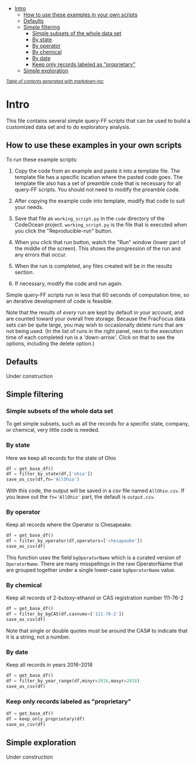 - [Intro](#intro)
  * [How to use these examples in your own scripts](#how-to-use-these-examples-in-your-own-scripts)
  * [Defaults](#defaults)
  * [Simple filtering](#simple-filtering)
    + [Simple subsets of the whole data set](#simple-subsets-of-the-whole-data-set)
    + [By state](#by-state)
    + [By operator](#by-operator)
    + [By chemical](#by-chemical)
    + [By date](#by-date)
    + [Keep only records labeled as "proprietary"](#keep-only-records-labeled-as--proprietary-)
  * [Simple exploration](#simple-exploration)

<small><i><a href='http://ecotrust-canada.github.io/markdown-toc/'>Table of contents generated with markdown-toc</a></i></small>


# Intro
This file contains several simple query-FF scripts that can be used to build
a customized data set and to do exploratory analysis. 

## How to use these examples in your own scripts
To run these example scripts:
1. Copy the code from an example and paste it
into a template file.  The template file has a specific location where the 
pasted code goes.  The template file also has a set of preamble code that is 
necessary for all query-FF scripts.  You should not need to modify the preamble code.

2. After copying the example code into template, modify that code to suit your needs.

3. Save that file as `working_script.py` in the `code` directory of the CodeOcean
project.  `working_script.py` is the file that is executed when you click the 
"Reproducible-run" button.

4. When you click that run button, watch the "Run" window (lower part of the middle of the
screen). This shows the progression of the run and any errors that occur.

5. When the run is completed, any files created will be in the results section.

6. If necessary, modify the code and run again.  

Simple query-FF scripts run in less that 60 seconds of computation time, so an iterative
development of code is feasible.  

Note that the results of *every* run are kept by default in your account, and are counted
toward your overall free storage.  Because the FracFocus data sets can be quite
large, you may wish to occasionally delete runs that are not being used. (In the
list of runs in the right panel, next to the execution time of each completed run
is a 'down-arrow'.  Click on that to see the options, including the delete option.)

## Defaults
Under construction



## Simple filtering
### Simple subsets of the whole data set
To get simple subsets, such as all the records for a specific state, company,
or chemical, very little code is needed.
### By state 
Here we keep all records for the state of Ohio
```python
df = get_base_df()
df = filter_by_state(df,['ohio'])  
save_as_csv(df,fn='AllOhio')
```
With this code, the output will be saved in a csv file named `AllOhio.csv`.  If
you leave out the `fn='AllOhio'` part, the default is `output.csv`.

### By operator
Keep all records where the Operator is Chesapeake.
```python
df = get_base_df()
df = filter_by_operator(df,operators=['chesapeake'])  
save_as_csv(df)
```
This function uses the field `bgOperatorName` which is a curated version of
`OperatorName`.  There are many misspellings in the raw OperatorName that are
grouped together under a single lower-case `bgOperatorName` value.

### By chemical
Keep all records of 2-butoxy-ethanol or CAS registration number 111-76-2 
```python
df = get_base_df()
df = filter_by_bgCAS(df,casnums=['111-76-2'])  
save_as_csv(df)
```
Note that single or double quotes must be around the CAS# to indicate that it
is a string, not a number.

### By date
Keep all records in years 2016-2018
```python
df = get_base_df()
df = filter_by_year_range(df,minyr=2016,maxyr=2018)  
save_as_csv(df)
```

### Keep only records labeled as "proprietary"
```python
df = get_base_df()
df = keep_only_proprietary(df)  
save_as_csv(df)
```


## Simple exploration
Under construction
